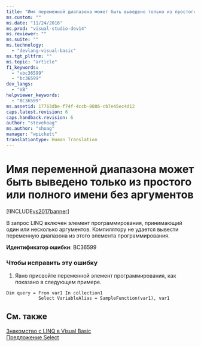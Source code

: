 ```yaml
---
title: "Имя переменной диапазона может быть выведено только из простого или полного имени без аргументов | Microsoft Docs"
ms.custom: ""
ms.date: "11/24/2016"
ms.prod: "visual-studio-dev14"
ms.reviewer: ""
ms.suite: ""
ms.technology: 
  - "devlang-visual-basic"
ms.tgt_pltfrm: ""
ms.topic: "article"
f1_keywords: 
  - "vbc36599"
  - "bc36599"
dev_langs: 
  - "VB"
helpviewer_keywords: 
  - "BC36599"
ms.assetid: 17763dbe-f74f-4ccb-8086-cb7e45ec4d12
caps.latest.revision: 6
caps.handback.revision: 6
author: "stevehoag"
ms.author: "shoag"
manager: "wpickett"
translationtype: Human Translation
---
```

# Имя переменной диапазона может быть выведено только из простого или полного имени без аргументов
[!INCLUDE[vs2017banner](../../../csharp/includes/vs2017banner.md)]

В запрос LINQ включен элемент программирования, принимающий один или несколько аргументов.  Компилятору не удается вывести переменную диапазона из этого элемента программирования.  
  
 **Идентификатор ошибки**: BC36599  
  
### Чтобы исправить эту ошибку  
  
1.  Явно присвойте переменной элемент программирования, как показано в следующем примере.  
  
```  
Dim query = From var1 In collection1   
            Select VariableAlias = SampleFunction(var1), var1  
```  
  
## См. также  
 [Знакомство с LINQ в Visual Basic](../../../visual-basic/programming-guide/language-features/linq/introduction-to-linq.md)   
 [Предложение Select](../../../visual-basic/language-reference/queries/select-clause.md)